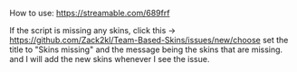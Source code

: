 How to use: https://streamable.com/689frf

If the script is missing any skins, 
click this -> https://github.com/Zack2kl/Team-Based-Skins/issues/new/choose
set the title to "Skins missing" and the message being the skins that are missing.
and I will add the new skins whenever I see the issue.
